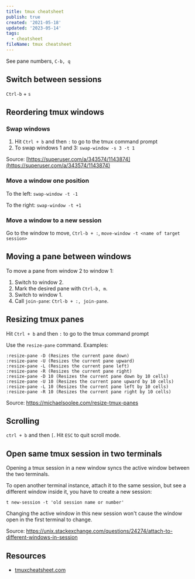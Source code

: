 ```yaml
---
title: tmux cheatsheet
publish: true
created: '2021-05-18'
updated: '2023-05-14'
tags:
  - cheatsheet
fileName: tmux cheatsheet
---
```


See pane numbers, `C-b, q`

## Switch between sessions

`Ctrl-b` + `s`

## Reordering tmux windows

### Swap windows

1. Hit `Ctrl + b` and then `:` to go to the tmux command prompt
2. To swap windows 1 and 3: `swap-window -s 3 -t 1`

Source: [https://superuser.com/a/343574/1143874](https://superuser.com/a/343574/1143874)

### Move a window one position

To the left: `swap-window -t -1`

To the right: `swap-window -t +1`

### Move a window to a new session

Go to the window to move, `Ctrl-b + :`, `move-window -t <name of target session>`

## Moving a pane between windows

To move a pane from window 2 to window 1:

1. Switch to window 2.
2. Mark the desired pane with `Ctrl-b, m`.
3. Switch to window 1.
4. Call `join-pane`: `Ctrl-b + :, join-pane`.

## Resizing tmux panes

Hit `Ctrl + b` and then `:` to go to the tmux command prompt

Use the `resize-pane` command. Examples:

```
:resize-pane -D (Resizes the current pane down)
:resize-pane -U (Resizes the current pane upward)
:resize-pane -L (Resizes the current pane left)
:resize-pane -R (Resizes the current pane right)
:resize-pane -D 10 (Resizes the current pane down by 10 cells)
:resize-pane -U 10 (Resizes the current pane upward by 10 cells)
:resize-pane -L 10 (Resizes the current pane left by 10 cells)
:resize-pane -R 10 (Resizes the current pane right by 10 cells)
```

Source: https://michaelsoolee.com/resize-tmux-panes

## Scrolling

`ctrl + b` and then `[`. Hit `ESC` to quit scroll mode.

## Open same tmux session in two terminals

Opening a tmux session in a new window syncs the active window between the two terminals.

To open another terminal instance, attach it to the same session, but see a different window inside it, you have to create a new session:

```shell
t new-session -t 'old session name or number'
```

Changing the active window in this new session won't cause the window open in the first terminal to change.

Source: https://unix.stackexchange.com/questions/24274/attach-to-different-windows-in-session


## Resources
 - [tmuxcheatsheet.com](https://tmuxcheatsheet.com/)
